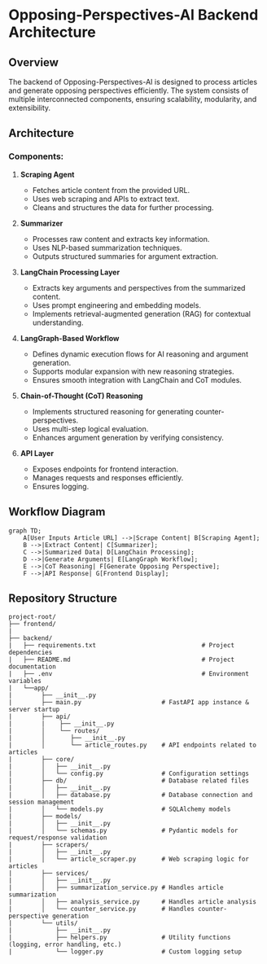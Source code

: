# Opposing-Perspectives-AI Backend Architecture

## Overview
The backend of Opposing-Perspectives-AI is designed to process articles and generate opposing perspectives efficiently. The system consists of multiple interconnected components, ensuring scalability, modularity, and extensibility.

## Architecture

### Components:
1. **Scraping Agent**
   - Fetches article content from the provided URL.
   - Uses web scraping and APIs to extract text.
   - Cleans and structures the data for further processing.

2. **Summarizer**
   - Processes raw content and extracts key information.
   - Uses NLP-based summarization techniques.
   - Outputs structured summaries for argument extraction.

3. **LangChain Processing Layer**
   - Extracts key arguments and perspectives from the summarized content.
   - Uses prompt engineering and embedding models.
   - Implements retrieval-augmented generation (RAG) for contextual understanding.

4. **LangGraph-Based Workflow**
   - Defines dynamic execution flows for AI reasoning and argument generation.
   - Supports modular expansion with new reasoning strategies.
   - Ensures smooth integration with LangChain and CoT modules.

5. **Chain-of-Thought (CoT) Reasoning**
   - Implements structured reasoning for generating counter-perspectives.
   - Uses multi-step logical evaluation.
   - Enhances argument generation by verifying consistency.

6. **API Layer**
   - Exposes endpoints for frontend interaction.
   - Manages requests and responses efficiently.
   - Ensures logging.

## Workflow Diagram

```mermaid
graph TD;
    A[User Inputs Article URL] -->|Scrape Content| B[Scraping Agent];
    B -->|Extract Content| C[Summarizer];
    C -->|Summarized Data| D[LangChain Processing];
    D -->|Generate Arguments| E[LangGraph Workflow];
    E -->|CoT Reasoning| F[Generate Opposing Perspective];
    F -->|API Response| G[Frontend Display];
```

## Repository Structure

```
project-root/
├── frontend/
|
├── backend/ 
|   ├── requirements.txt                             # Project dependencies
|   ├── README.md                                    # Project documentation
|   ├── .env                                         # Environment variables
|   └──app/
|        ├── __init__.py
|        ├── main.py                      # FastAPI app instance & server startup
|        ├── api/
|        |    ├── __init__.py
|        │    └── routes/
|        │       ├── __init__.py
|        │       └── article_routes.py    # API endpoints related to articles
|        ├── core/
|        │   ├── __init__.py
|        │   └── config.py                # Configuration settings
|        ├── db/                          # Database related files
|        │   ├── __init__.py
|        │   ├── database.py              # Database connection and session management
|        │   └── models.py                # SQLAlchemy models
|        ├── models/
|        │   ├── __init__.py
|        │   └── schemas.py               # Pydantic models for request/response validation
|        ├── scrapers/
|        │   ├── __init__.py
|        │   └── article_scraper.py       # Web scraping logic for articles
|        ├── services/
|        │   ├── __init__.py
|        │   ├── summarization_service.py # Handles article summarization
|        │   ├── analysis_service.py      # Handles article analysis
|        │   └── counter_service.py       # Handles counter-perspective generation
|        └── utils/
|            ├── __init__.py
|            ├── helpers.py               # Utility functions (logging, error handling, etc.)
|            └── logger.py                # Custom logging setup               


```
